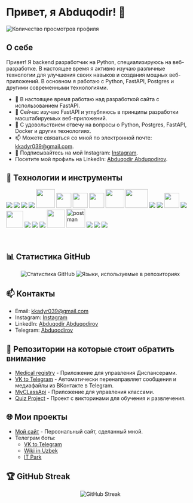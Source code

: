 # Привет, я Abduqodir! 👋

![Количество просмотров профиля](https://komarev.com/ghpvc/?username=abduqodir2287&color=blueviolet)

## О себе

Привет! Я backend разработчик на Python, специализируюсь на веб-разработке. В настоящее время я активно изучаю различные технологии для улучшения своих навыков и создания мощных веб-приложений. В основном я работаю с Python, FastAPI, Postgres и другими современными технологиями.

- 🔭 В настоящее время работаю над разработкой сайта с использованием FastAPI.
- 🌱 Сейчас изучаю FastAPI и углубляюсь в принципы разработки масштабируемых веб-приложений.
- 💬 С удовольствием отвечу на вопросы о Python, Postgres, FastAPI, Docker и других технологиях.
- 📫 Можете связаться со мной по электронной почте: [kkadyr039@gmail.com](mailto:kkadyr039@gmail.com).
- 📸 Подписывайтесь на мой Instagram: [Instagram](https://www.instagram.com/abduqodirov634/).
- Посетите мой профиль на LinkedIn: [Abduqodir Abduqodirov](https://www.linkedin.com/in/abduqodir-abduqodirov-4b38662b9/).

## 🔧 Технологии и инструменты

<p align="left">  
    <a href="https://www.python.org" target="_blank"> <img src="https://img.icons8.com/color/48/000000/python.png"/></a>
    <a href="https://devdocs.io/javascript/" target="_blank"> <img src="https://img.icons8.com/color/48/000000/javascript.png"/></a>
    <a href="https://docs.djangoproject.com/en/3.2/" target="_blank"> <img src="https://img.icons8.com/color/48/000000/django.png"/></a>
    <a href="https://flask.palletsprojects.com/en/2.0.x/" target="_blank"> <img src="https://img.icons8.com/cute-clipart/50/000000/flask.png"/></a>
    <a href="https://fastapi.tiangolo" target="blank"> <img src="https://fastapi.tiangolo.com/img/icon-white.svg" width="50"/></a>
    <a href="https://docs.aiohttp.org/en/stable/" target="_blank"> <img src="https://docs.aiohttp.org/en/stable/_static/aiohttp-plain.svg" height='40px' width="40px"/></a>
    <a href="https://alembic.sqlalchemy.org/en/latest/" target="_blank"> <img src="https://avatars.githubusercontent.com/u/1066203?s=200&v=4" height='40px' width="40px"/></a>
    <a href="https://docs.aiogram.dev/en/latest/" target="_blank"> <img src="https://docs.aiogram.dev/en/latest/_static/logo.png" height='40px' width="40px"/></a>
    <a href="https://selenium-python.readthedocs.io/" target="_blank"> <img src="https://selenium-python.readthedocs.io/_static/logo.png" width="50"/></a>
    <a href="https://www.django-rest-framework.org/" target="_blank"> <img src="https://storage.caktusgroup.com/media/blog-images/drf-logo2.png" height='50px' width="60px"/></a>
    <a href="https://docs.docker.com/" target="_blank"> <img src="https://img.icons8.com/color/48/000000/docker.png"/></a>
    <a href="https://kubernetes.io/" target="_blank"> <img src="https://img.icons8.com/color/48/000000/kubernetes.png"/></a>
    <a href="https://www.postgresql.org/docs/" target="_blank"> <img src="https://www.postgresql.org//media/img/about/press/elephant.png" height='40px' width="40px"/></a>
    <a href="https://dev.mysql.com/doc/" target="_blank"> <img src="https://img.icons8.com/color/48/000000/mysql.png"/></a>
    <a href="#" target="_blank"> <img src="https://img.icons8.com/color/48/000000/linux.png" height='45px' width="45px"/></a>
    <a href="https://help.ubuntu.com/" target="_blank"> <img src="https://img.icons8.com/color/48/000000/ubuntu.png"/></a>
    <a href="https://devdocs.io/html/" target="_blank"> <img src="https://img.icons8.com/color/48/000000/html-5.png"/></a> 
    <a href="https://devdocs.io/css/" target="_blank"> <img src="https://img.icons8.com/color/48/000000/css3.png"/></a>
    <a href="https://www.rabbitmq.com/docs" target="_blank"> <img src="https://www.vectorlogo.zone/logos/rabbitmq/rabbitmq-icon.svg" width="48" height="48"/></a>
    <a href="https://postman.com" target="_blank"> <img src="https://www.vectorlogo.zone/logos/getpostman/getpostman-icon.svg" alt="postman" width="50" height="50"/></a> 
    <a href="https://redis.io/" target="_blank"> <img src="https://img.icons8.com/color/48/000000/redis.png"/></a>
    <a href="https://git-scm.com/" target="_blank"> <img src="https://img.icons8.com/color/48/000000/git.png"/></a> 
    <a href="https://docs.github.com/en" target="_blank"> <img src="https://img.icons8.com/ios-filled/50/000000/github.png"/></a>
</p>
<br/>

## 📊 Статистика GitHub

<p align="center">
  <img src="https://github-readme-stats.vercel.app/api?username=abduqodir2287&show_icons=true&theme=radical" alt="Статистика GitHub"/>
  <img src="https://github-readme-stats.vercel.app/api/top-langs/?username=abduqodir2287&layout=compact&theme=radical" alt="Языки, используемые в репозиториях"/>
</p>


## 📫 Контакты

- Email: [kkadyr039@gmail.com](mailto:kkadyr039@gmail.com)
- Instagram: [Instagram](https://www.instagram.com/abduqodirov634)
- LinkedIn: [Abduqodir Abduqodirov](https://www.linkedin.com/in/abduqodir-abduqodirov-4b38662b9)
- Telegram: [Abduqodirov](https://t.me/Abduqodir2287)


## 🌟 Репозитории на которые стоит обратить внимание

- [Medical registry](https://github.com/abduqodir2287/MedRegistry) - Приложение для управления Диспансерами.
- [VK to Telegram](https://github.com/abduqodir2287/VktoTelegram) - Автоматически перенаправляет сообщения и медиафайлы из ВКонтакте в Telegram.
- [MyCLassApi](https://github.com/abduqodir2287/MyClassApi) - Приложение для управления классами.
- [Quiz Project](https://github.com/abduqodir2287/Quiz_project) - Проект с викторинами для обучения и развлечения.


## 🌐 Мои проекты

- [Мой сайт](https://infinite-dawn-49380-1e17c4e76834.herokuapp.com) - Персональный сайт, сделанный мной.
- Телеграм боты:
  - [VK to Telegram](https://t.me/AbduqodirVk_bot)
  - [Wiki in Uzbek](https://t.me/Wiki_in_Uzbek_language_bot)
  - [IT Park](https://t.me/ITPark2287_bot)
  

## 🏆 GitHub Streak

<p align="center">
  <img src="https://github-readme-streak-stats.herokuapp.com/?user=abduqodir2287&theme=radical" alt="GitHub Streak"/>
</p>

